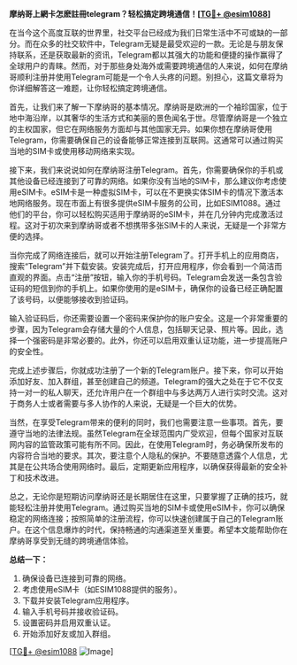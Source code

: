 **摩纳哥上網卡怎麽註冊telegram？轻松搞定跨境通信！[[TG💪+ @esim1088](https://t.me/s/esim1088)]**

在当今这个高度互联的世界里，社交平台已经成为我们日常生活中不可或缺的一部分。而在众多的社交软件中，Telegram无疑是最受欢迎的一款。无论是与朋友保持联系，还是获取最新的资讯，Telegram都以其强大的功能和便捷的操作赢得了全球用户的青睐。然而，对于那些身处海外或需要跨境通信的人来说，如何在摩纳哥顺利注册并使用Telegram可能是一个令人头疼的问题。别担心，这篇文章将为你详细解答这一难题，让你轻松搞定跨境通信。

首先，让我们来了解一下摩纳哥的基本情况。摩纳哥是欧洲的一个袖珍国家，位于地中海沿岸，以其奢华的生活方式和美丽的景色闻名于世。尽管摩纳哥是一个独立的主权国家，但它在网络服务方面却与其他国家无异。如果你想在摩纳哥使用Telegram，你需要确保自己的设备能够正常连接到互联网。这通常可以通过购买当地的SIM卡或使用移动网络来实现。

接下来，我们来说说如何在摩纳哥注册Telegram。首先，你需要确保你的手机或其他设备已经连接到了可靠的网络。如果你没有当地的SIM卡，那么建议你考虑使用eSIM卡。eSIM卡是一种虚拟SIM卡，可以在不更换实体SIM卡的情况下激活本地网络服务。现在市面上有很多提供eSIM卡服务的公司，比如ESIM1088。通过他们的平台，你可以轻松购买适用于摩纳哥的eSIM卡，并在几分钟内完成激活过程。这对于初次来到摩纳哥或者不想携带多张SIM卡的人来说，无疑是一个非常方便的选择。

当你完成了网络连接后，就可以开始注册Telegram了。打开手机上的应用商店，搜索“Telegram”并下载安装。安装完成后，打开应用程序，你会看到一个简洁而直观的界面。点击“注册”按钮，输入你的手机号码。Telegram会发送一条包含验证码的短信到你的手机上。如果你使用的是eSIM卡，确保你的设备已经正确配置了该号码，以便能够接收到验证码。

输入验证码后，你还需要设置一个密码来保护你的账户安全。这是一个非常重要的步骤，因为Telegram会存储大量的个人信息，包括聊天记录、照片等。因此，选择一个强密码是非常必要的。此外，你还可以启用双重认证功能，进一步提高账户的安全性。

完成上述步骤后，你就成功注册了一个新的Telegram账户。接下来，你可以开始添加好友、加入群组，甚至创建自己的频道。Telegram的强大之处在于它不仅支持一对一的私人聊天，还允许用户在一个群组中与多达两万人进行实时交流。这对于商务人士或者需要与多人协作的人来说，无疑是一个巨大的优势。

当然，在享受Telegram带来的便利的同时，我们也需要注意一些事项。首先，要遵守当地的法律法规。虽然Telegram在全球范围内广受欢迎，但每个国家对互联网内容的监管政策可能有所不同。因此，在使用Telegram时，务必确保所发布的内容符合当地的要求。其次，要注意个人隐私的保护。不要随意透露个人信息，尤其是在公共场合使用网络时。最后，定期更新应用程序，以确保获得最新的安全补丁和技术改进。

总之，无论你是短期访问摩纳哥还是长期居住在这里，只要掌握了正确的技巧，就能轻松注册并使用Telegram。通过购买当地的SIM卡或使用eSIM卡，你可以确保稳定的网络连接；按照简单的注册流程，你可以快速创建属于自己的Telegram账户。在这个信息爆炸的时代，保持畅通的沟通渠道至关重要。希望本文能帮助你在摩纳哥享受到无缝的跨境通信体验。

**总结一下：**
1. 确保设备已连接到可靠的网络。
2. 考虑使用eSIM卡（如ESIM1088提供的服务）。
3. 下载并安装Telegram应用程序。
4. 输入手机号码并接收验证码。
5. 设置密码并启用双重认证。
6. 开始添加好友或加入群组。

[[TG💪+ @esim1088](https://t.me/s/esim1088) ![Image](https://i.postimg.cc/4NQfJmqS/Snipaste-2025-05-13-00-14-12.png)]